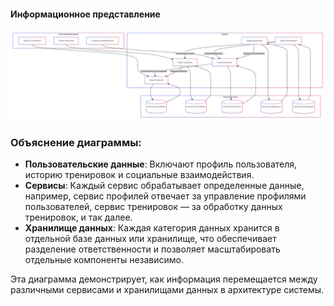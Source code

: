 #### Информационное представление

   ![Информационное предсталение](/images/informational_view.png)

### Объяснение диаграммы:

  -   **Пользовательские данные**: Включают профиль пользователя, историю тренировок и социальные взаимодействия.
  -   **Сервисы**: Каждый сервис обрабатывает определенные данные, например, сервис профилей отвечает за управление профилями пользователей, сервис тренировок — за обработку данных тренировок, и так далее.
  -   **Хранилище данных**: Каждая категория данных хранится в отдельной базе данных или хранилище, что обеспечивает разделение ответственности и позволяет масштабировать отдельные компоненты независимо.

Эта диаграмма демонстрирует, как информация перемещается между различными сервисами и хранилищами данных в архитектуре системы.
